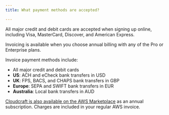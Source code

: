 ```yaml
---
title: What payment methods are accepted?

---
```


All major credit and debit cards are accepted when signing up online, including Visa, MasterCard, Discover, and American Express.

Invoicing is available when you choose annual billing with any of the Pro or Enterprise plans.

Invoice payment methods include:

- All major credit and debit cards
- **US**: ACH and eCheck bank transfers in USD
- **UK**: FPS, BACS, and CHAPS bank transfers in GBP
- **Europe**: SEPA and SWIFT bank transfers in EUR
- **Australia**: Local bank transfers in AUD

[Cloudcraft is also available on the AWS Marketplace][1] as an annual subscription. Charges are included in your regular AWS invoice.

[1]: https://aws.amazon.com/marketplace/pp/B08KBV31ZM
